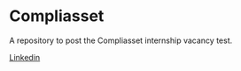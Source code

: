 # Compliasset
A repository to post the Compliasset internship vacancy test.

[Linkedin](https://www.linkedin.com/in/clariananogueira/)
